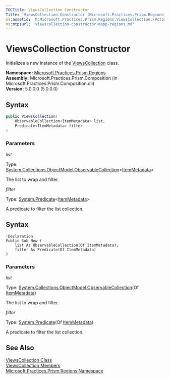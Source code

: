 ```yaml
---
TOCTitle: ViewsCollection Constructor
Title: 'ViewsCollection Constructor (Microsoft.Practices.Prism.Regions)'
ms:assetid: 'M:Microsoft.Practices.Prism.Regions.ViewsCollection.\#ctor(System.Collections.ObjectModel.ObservableCollection{Microsoft.Practices.Prism.Regions.ItemMetadata},System.Predicate{Microsoft.Practices.Prism.Regions.ItemMetadata})'
ms:mtpsurl: 'viewscollection-constructor-mspp-regions.md'
---
```


# ViewsCollection Constructor

Initializes a new instance of the [ViewsCollection](/patterns-practices/reference/viewscollection-class-mspp-regions) class.

**Namespace:** [Microsoft.Practices.Prism.Regions](/patterns-practices/reference/mspp-regions-namespace)  
**Assembly:** Microsoft.Practices.Prism.Composition (in Microsoft.Practices.Prism.Composition.dll)  
**Version:** 5.0.0.0 (5.0.0.0)

## Syntax

```C#
public ViewsCollection(
	ObservableCollection<ItemMetadata> list,
	Predicate<ItemMetadata> filter
)
```

### Parameters

*list*

Type: [System.Collections.ObjectModel.ObservableCollection](http://msdn.microsoft.com/en-us/library/ms668604)&lt;[ItemMetadata](/patterns-practices/reference/itemmetadata-class-mspp-regions)&gt;

The list to wrap and filter.

*filter*

Type: [System.Predicate](http://msdn.microsoft.com/en-us/library/bfcke1bz)&lt;[ItemMetadata](/patterns-practices/reference/itemmetadata-class-mspp-regions)&gt;

A predicate to filter the list collection.

## Syntax

```VB
'Declaration
Public Sub New ( 
	list As ObservableCollection(Of ItemMetadata),
	filter As Predicate(Of ItemMetadata)
)
```

### Parameters

*list*

Type: [System.Collections.ObjectModel.ObservableCollection](http://msdn.microsoft.com/en-us/library/ms668604)(Of [ItemMetadata](/patterns-practices/reference/itemmetadata-class-mspp-regions))

The list to wrap and filter.

*filter*

Type: [System.Predicate](http://msdn.microsoft.com/en-us/library/bfcke1bz)(Of [ItemMetadata](/patterns-practices/reference/itemmetadata-class-mspp-regions))

A predicate to filter the list collection.

## See Also

[ViewsCollection Class](/patterns-practices/reference/viewscollection-class-mspp-regions)  
[ViewsCollection Members](/patterns-practices/reference/viewscollection-members-mspp-regions)  
[Microsoft.Practices.Prism.Regions Namespace](/patterns-practices/reference/mspp-regions-namespace)  